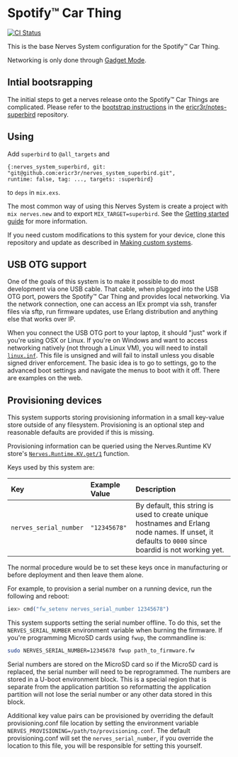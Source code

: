 # Spotify&trade; Car Thing


[![CI Status](https://github.com/ericr3r/nerves_system_superbird/actions/workflows/main.yaml/badge.svg)](https://github.com/ericr3r/nerves_system_superbird/actions/workflows/main.yaml)

This is the base Nerves System configuration for the Spotify&trade; Car Thing.

Networking is only done through [Gadget Mode](http://www.linux-usb.org/gadget/).

## Intial bootsrapping

The initial steps to get a nerves release onto the Spotify&trade; Car Things are complicated.
Please refer to the [bootstrap instructions](https://github.com/ericr3r/notes-superbird/bootsrapping.md) in the [ericr3r/notes-superbird](https://github.com/ericr3r/notes-superbird) repository.

## Using

Add `superbird` to `@all_targets` and
```
{:nerves_system_superbird, git: "git@github.com:ericr3r/nerves_system_superbird.git", 
runtime: false, tag: ..., targets: :superbird}
```
to `deps` in `mix.exs`.
 

The most common way of using this Nerves System is create a project with `mix
nerves.new` and to export `MIX_TARGET=superbird`. See the [Getting started
guide](https://hexdocs.pm/nerves/getting-started.html#creating-a-new-nerves-app)
for more information.

If you need custom modifications to this system for your device, clone this
repository and update as described in [Making custom
systems](https://hexdocs.pm/nerves/customizing-systems.html).

## USB OTG support

One of the goals of this system is to make it possible to do most development
via one USB cable. That cable, when plugged into the USB OTG port, powers the
Spotify&trade; Car Thing and provides local networking. Via the network connection, one
can access an IEx prompt via ssh, transfer files via sftp, run firmware updates,
use Erlang distribution and anything else that works over IP.

When you connect the USB OTG port to your laptop, it should "just" work if
you're using OSX or Linux. If you're on Windows and want to access networking
natively (not through a Linux VM), you will need to install
[`linux.inf`](https://elixir.bootlin.com/linux/v4.19.102/source/Documentation/usb/linux.inf).
This file is unsigned and will fail to install unless you disable signed driver
enforcement. The basic idea is to go to settings, go to the advanced boot
settings and navigate the menus to boot with it off. There are examples on the
web.

## Provisioning devices

This system supports storing provisioning information in a small key-value store
outside of any filesystem. Provisioning is an optional step and reasonable
defaults are provided if this is missing.

Provisioning information can be queried using the Nerves.Runtime KV store's
[`Nerves.Runtime.KV.get/1`](https://hexdocs.pm/nerves_runtime/Nerves.Runtime.KV.html#get/1)
function.

Keys used by this system are:

Key                    | Example Value     | Description
:--------------------- | :---------------- | :----------
`nerves_serial_number` | `"12345678"`      | By default, this string is used to create unique hostnames and Erlang node names. If unset, it defaults to `0000` since boardid is not working yet.

The normal procedure would be to set these keys once in manufacturing or before
deployment and then leave them alone.

For example, to provision a serial number on a running device, run the following
and reboot:

```elixir
iex> cmd("fw_setenv nerves_serial_number 12345678")
```

This system supports setting the serial number offline. To do this, set the
`NERVES_SERIAL_NUMBER` environment variable when burning the firmware. If you're
programming MicroSD cards using `fwup`, the commandline is:

```sh
sudo NERVES_SERIAL_NUMBER=12345678 fwup path_to_firmware.fw
```

Serial numbers are stored on the MicroSD card so if the MicroSD card is
replaced, the serial number will need to be reprogrammed. The numbers are stored
in a U-boot environment block. This is a special region that is separate from
the application partition so reformatting the application partition will not
lose the serial number or any other data stored in this block.

Additional key value pairs can be provisioned by overriding the default
provisioning.conf file location by setting the environment variable
`NERVES_PROVISIONING=/path/to/provisioning.conf`. The default provisioning.conf
will set the `nerves_serial_number`, if you override the location to this file,
you will be responsible for setting this yourself.

